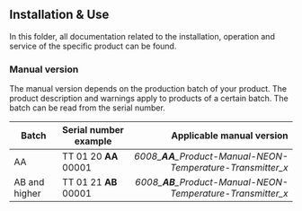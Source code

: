 ## Installation & Use

In this folder, all documentation related to the installation, operation and service of the specific product can be found.

### Manual version
 
The manual version depends on the production batch of your product.
The product description and warnings apply to products of a certain batch.
The batch can be read from the serial number. 
 
| Batch  | Serial number example  | Applicable manual version |
|---|---|---:|
| AA  | TT 01 20 **AA** 00001 | *6008_**AA**_Product-Manual-NEON-Temperature-Transmitter_x* |
| AB and higher | TT 01 21 **AB** 00001 | *6008_**AB**_Product-Manual-NEON-Temperature-Transmitter_x* |